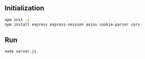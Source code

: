 ## Initialization
```bash
npm init -y
npm install express express-session axios cookie-parser cors
```

## Run
```bash
node server.js
```